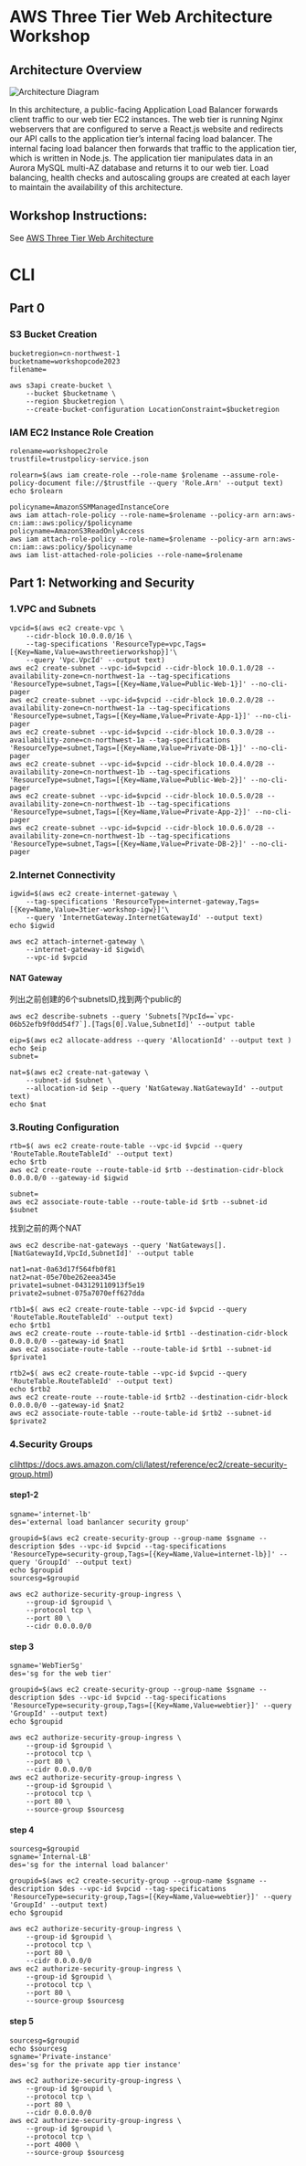 # AWS Three Tier Web Architecture Workshop

## Architecture Overview
![Architecture Diagram](https://github.com/aws-samples/aws-three-tier-web-architecture-workshop/blob/main/application-code/web-tier/src/assets/3TierArch.png)

In this architecture, a public-facing Application Load Balancer forwards client traffic to our web tier EC2 instances. The web tier is running Nginx webservers that are configured to serve a React.js website and redirects our API calls to the application tier’s internal facing load balancer. The internal facing load balancer then forwards that traffic to the application tier, which is written in Node.js. The application tier manipulates data in an Aurora MySQL multi-AZ database and returns it to our web tier. Load balancing, health checks and autoscaling groups are created at each layer to maintain the availability of this architecture.

## Workshop Instructions:

See [AWS Three Tier Web Architecture](https://catalog.us-east-1.prod.workshops.aws/workshops/85cd2bb2-7f79-4e96-bdee-8078e469752a/en-US)

# CLI
## Part 0
### S3 Bucket Creation
```
bucketregion=cn-northwest-1
bucketname=workshopcode2023
filename=
```
```
aws s3api create-bucket \
    --bucket $bucketname \
    --region $bucketregion \
    --create-bucket-configuration LocationConstraint=$bucketregion
```

### IAM EC2 Instance Role Creation
```
rolename=workshopec2role
trustfile=trustpolicy-service.json

```

```
rolearn=$(aws iam create-role --role-name $rolename --assume-role-policy-document file://$trustfile --query 'Role.Arn' --output text)
echo $rolearn

```
```
policyname=AmazonSSMManagedInstanceCore
aws iam attach-role-policy --role-name=$rolename --policy-arn arn:aws-cn:iam::aws:policy/$policyname
policyname=AmazonS3ReadOnlyAccess
aws iam attach-role-policy --role-name=$rolename --policy-arn arn:aws-cn:iam::aws:policy/$policyname
aws iam list-attached-role-policies --role-name=$rolename
```
## Part 1: Networking and Security
### 1.VPC and Subnets
```
vpcid=$(aws ec2 create-vpc \
    --cidr-block 10.0.0.0/16 \
    --tag-specifications 'ResourceType=vpc,Tags=[{Key=Name,Value=awsthreetierworkshop}]'\
    --query 'Vpc.VpcId' --output text)
aws ec2 create-subnet --vpc-id=$vpcid --cidr-block 10.0.1.0/28 --availability-zone=cn-northwest-1a --tag-specifications 'ResourceType=subnet,Tags=[{Key=Name,Value=Public-Web-1}]' --no-cli-pager
aws ec2 create-subnet --vpc-id=$vpcid --cidr-block 10.0.2.0/28 --availability-zone=cn-northwest-1a --tag-specifications 'ResourceType=subnet,Tags=[{Key=Name,Value=Private-App-1}]' --no-cli-pager
aws ec2 create-subnet --vpc-id=$vpcid --cidr-block 10.0.3.0/28 --availability-zone=cn-northwest-1a --tag-specifications 'ResourceType=subnet,Tags=[{Key=Name,Value=Private-DB-1}]' --no-cli-pager
aws ec2 create-subnet --vpc-id=$vpcid --cidr-block 10.0.4.0/28 --availability-zone=cn-northwest-1b --tag-specifications 'ResourceType=subnet,Tags=[{Key=Name,Value=Public-Web-2}]' --no-cli-pager
aws ec2 create-subnet --vpc-id=$vpcid --cidr-block 10.0.5.0/28 --availability-zone=cn-northwest-1b --tag-specifications 'ResourceType=subnet,Tags=[{Key=Name,Value=Private-App-2}]' --no-cli-pager
aws ec2 create-subnet --vpc-id=$vpcid --cidr-block 10.0.6.0/28 --availability-zone=cn-northwest-1b --tag-specifications 'ResourceType=subnet,Tags=[{Key=Name,Value=Private-DB-2}]' --no-cli-pager
```
### 2.Internet Connectivity
```
igwid=$(aws ec2 create-internet-gateway \
    --tag-specifications 'ResourceType=internet-gateway,Tags=[{Key=Name,Value=3tier-workshop-igw}]'\
    --query 'InternetGateway.InternetGatewayId' --output text)
echo $igwid
```
```
aws ec2 attach-internet-gateway \
    --internet-gateway-id $igwid\
    --vpc-id $vpcid 
```
#### NAT Gateway
列出之前创建的6个subnetsID,找到两个public的
```
aws ec2 describe-subnets --query 'Subnets[?VpcId==`vpc-06b52efb9f0dd54f7`].[Tags[0].Value,SubnetId]' --output table 
```
```
eip=$(aws ec2 allocate-address --query 'AllocationId' --output text )
echo $eip
subnet=
```
```
nat=$(aws ec2 create-nat-gateway \
    --subnet-id $subnet \
    --allocation-id $eip --query 'NatGateway.NatGatewayId' --output text)
echo $nat
```
###  3.Routing Configuration
```
rtb=$( aws ec2 create-route-table --vpc-id $vpcid --query 'RouteTable.RouteTableId' --output text)
echo $rtb
aws ec2 create-route --route-table-id $rtb --destination-cidr-block 0.0.0.0/0 --gateway-id $igwid
```
```
subnet=
aws ec2 associate-route-table --route-table-id $rtb --subnet-id $subnet

```
找到之前的两个NAT
```
aws ec2 describe-nat-gateways --query 'NatGateways[].[NatGatewayId,VpcId,SubnetId]' --output table
```
```
nat1=nat-0a63d17f564fb0f81
nat2=nat-05e70be262eea345e
private1=subnet-043129110913f5e19
private2=subnet-075a7070eff627dda
```
```
rtb1=$( aws ec2 create-route-table --vpc-id $vpcid --query 'RouteTable.RouteTableId' --output text)
echo $rtb1
aws ec2 create-route --route-table-id $rtb1 --destination-cidr-block 0.0.0.0/0 --gateway-id $nat1
aws ec2 associate-route-table --route-table-id $rtb1 --subnet-id $private1

```

```
rtb2=$( aws ec2 create-route-table --vpc-id $vpcid --query 'RouteTable.RouteTableId' --output text)
echo $rtb2
aws ec2 create-route --route-table-id $rtb2 --destination-cidr-block 0.0.0.0/0 --gateway-id $nat2
aws ec2 associate-route-table --route-table-id $rtb2 --subnet-id $private2

```
### 4.Security Groups
[cli](https://docs.aws.amazon.com/cli/latest/reference/ec2/create-security-group.html)https://docs.aws.amazon.com/cli/latest/reference/ec2/create-security-group.html)
#### step1-2
```
sgname='internet-lb'
des='external load banlancer security group'
```
```
groupid=$(aws ec2 create-security-group --group-name $sgname --description $des --vpc-id $vpcid --tag-specifications 'ResourceType=security-group,Tags=[{Key=Name,Value=internet-lb}]' --query 'GroupId' --output text)
echo $groupid
sourcesg=$groupid
```
```
aws ec2 authorize-security-group-ingress \
    --group-id $groupid \
    --protocol tcp \
    --port 80 \
    --cidr 0.0.0.0/0
```
#### step 3
```
sgname='WebTierSg'
des='sg for the web tier'
```
```
groupid=$(aws ec2 create-security-group --group-name $sgname --description $des --vpc-id $vpcid --tag-specifications 'ResourceType=security-group,Tags=[{Key=Name,Value=webtier}]' --query 'GroupId' --output text)
echo $groupid

```
```
aws ec2 authorize-security-group-ingress \
    --group-id $groupid \
    --protocol tcp \
    --port 80 \
    --cidr 0.0.0.0/0
aws ec2 authorize-security-group-ingress \
    --group-id $groupid \
    --protocol tcp \
    --port 80 \
    --source-group $sourcesg
```
#### step 4
```
sourcesg=$groupid
sgname='Internal-LB'
des='sg for the internal load balancer'
```
```
groupid=$(aws ec2 create-security-group --group-name $sgname --description $des --vpc-id $vpcid --tag-specifications 'ResourceType=security-group,Tags=[{Key=Name,Value=webtier}]' --query 'GroupId' --output text)
echo $groupid

```
```
aws ec2 authorize-security-group-ingress \
    --group-id $groupid \
    --protocol tcp \
    --port 80 \
    --cidr 0.0.0.0/0
aws ec2 authorize-security-group-ingress \
    --group-id $groupid \
    --protocol tcp \
    --port 80 \
    --source-group $sourcesg
```
#### step 5

```
sourcesg=$groupid
echo $sourcesg
sgname='Private-instance'
des='sg for the private app tier instance'
```
```
aws ec2 authorize-security-group-ingress \
    --group-id $groupid \
    --protocol tcp \
    --port 80 \
    --cidr 0.0.0.0/0
aws ec2 authorize-security-group-ingress \
    --group-id $groupid \
    --protocol tcp \
    --port 4000 \
    --source-group $sourcesg
```
